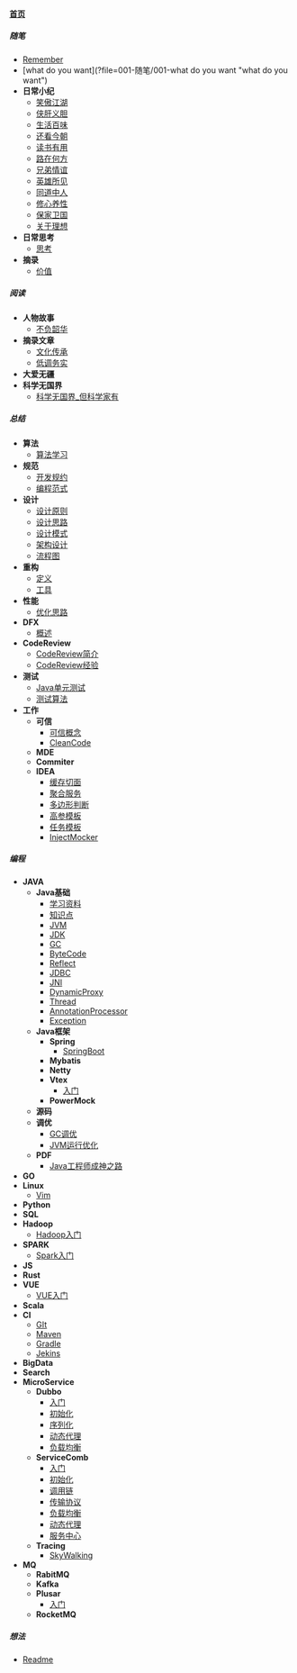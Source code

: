 
#### [首页](?file=home-首页)

##### 随笔
- [Remember](?file=001-随笔/000-Remember "Remember")
- [what do you want](?file=001-随笔/001-what do you want "what do you want")
- **日常小纪**
    - [笑傲江湖](?file=001-随笔/002-日常小纪/001-笑傲江湖 "笑傲江湖")
    - [侠肝义胆](?file=001-随笔/002-日常小纪/002-侠肝义胆 "侠肝义胆")
    - [生活百味](?file=001-随笔/002-日常小纪/003-生活百味 "生活百味")
    - [还看今朝](?file=001-随笔/002-日常小纪/004-还看今朝 "还看今朝")
    - [读书有用](?file=001-随笔/002-日常小纪/005-读书有用 "读书有用")
    - [路在何方](?file=001-随笔/002-日常小纪/006-路在何方 "路在何方")
    - [兄弟情谊](?file=001-随笔/002-日常小纪/007-兄弟情谊 "兄弟情谊")
    - [英雄所见](?file=001-随笔/002-日常小纪/008-英雄所见 "英雄所见")
    - [同道中人](?file=001-随笔/002-日常小纪/009-同道中人 "同道中人")
    - [修心养性](?file=001-随笔/002-日常小纪/010-修心养性 "修心养性")
    - [保家卫国](?file=001-随笔/002-日常小纪/011-保家卫国 "保家卫国")
    - [关于理想](?file=001-随笔/002-日常小纪/012-关于理想 "关于理想")
- **日常思考**
    - [思考](?file=001-随笔/003-日常思考/001-思考 "思考")
- **摘录**
    - [价值](?file=001-随笔/004-摘录/001-价值 "价值")

##### 阅读
- **人物故事**
    - [不负韶华](?file=002-阅读/001-人物故事/001-不负韶华 "不负韶华")
- **摘录文章**
    - [文化传承](?file=002-阅读/002-摘录文章/001-文化传承 "文化传承")
    - [低调务实](?file=002-阅读/002-摘录文章/002-低调务实 "低调务实")
- **大爱无疆**
- **科学无国界**
    - [科学无国界_但科学家有](?file=002-阅读/004-科学无国界/001-科学无国界_但科学家有 "科学无国界_但科学家有")

##### 总结
- **算法**
    - [算法学习](?file=003-总结/001-算法/001-算法学习 "算法学习")
- **规范**
    - [开发规约](?file=003-总结/002-规范/001-开发规约 "开发规约")
    - [编程范式](?file=003-总结/002-规范/002-编程范式 "编程范式")
- **设计**
    - [设计原则](?file=003-总结/003-设计/001-设计原则 "设计原则")
    - [设计思路](?file=003-总结/003-设计/002-设计思路 "设计思路")
    - [设计模式](?file=003-总结/003-设计/003-设计模式 "设计模式")
    - [架构设计](?file=003-总结/003-设计/004-架构设计 "架构设计")
    - [流程图](?file=003-总结/003-设计/005-流程图 "流程图")
- **重构**
    - [定义](?file=003-总结/004-重构/001-定义 "定义")
    - [工具](?file=003-总结/004-重构/002-工具 "工具")
- **性能**
    - [优化思路](?file=003-总结/005-性能/001-优化思路 "优化思路")
- **DFX**
    - [概述](?file=003-总结/006-DFX/001-概述 "概述")
- **CodeReview**
    - [CodeReview简介](?file=003-总结/007-CodeReview/001-CodeReview简介 "CodeReview简介")
    - [CodeReview经验](?file=003-总结/007-CodeReview/002-CodeReview经验 "CodeReview经验")
- **测试**
    - [Java单元测试](?file=003-总结/008-测试/001-Java单元测试 "Java单元测试")
    - [测试算法](?file=003-总结/008-测试/002-测试算法 "测试算法")
- **工作**
    - **可信**
        - [可信概念](?file=003-总结/099-工作/001-可信/001-可信概念 "可信概念")
        - [CleanCode](?file=003-总结/099-工作/001-可信/002-CleanCode "CleanCode")
    - **MDE**
    - **Commiter**
    - **IDEA**
        - [缓存切面](?file=003-总结/099-工作/009-IDEA/001-缓存切面 "缓存切面")
        - [聚合服务](?file=003-总结/099-工作/009-IDEA/002-聚合服务 "聚合服务")
        - [多边形判断](?file=003-总结/099-工作/009-IDEA/003-多边形判断 "多边形判断")
        - [高参模板](?file=003-总结/099-工作/009-IDEA/004-高参模板 "高参模板")
        - [任务模板](?file=003-总结/099-工作/009-IDEA/005-任务模板 "任务模板")
        - [InjectMocker](?file=003-总结/099-工作/009-IDEA/006-InjectMocker "InjectMocker")

##### 编程
- **JAVA**
    - **Java基础**
        - [学习资料](?file=004-编程/001-JAVA/001-Java基础/001-学习资料 "学习资料")
        - [知识点](?file=004-编程/001-JAVA/001-Java基础/002-知识点 "知识点")
        - [JVM](?file=004-编程/001-JAVA/001-Java基础/003-JVM "JVM")
        - [JDK](?file=004-编程/001-JAVA/001-Java基础/004-JDK "JDK")
        - [GC](?file=004-编程/001-JAVA/001-Java基础/005-GC "GC")
        - [ByteCode](?file=004-编程/001-JAVA/001-Java基础/006-ByteCode "ByteCode")
        - [Reflect](?file=004-编程/001-JAVA/001-Java基础/007-Reflect "Reflect")
        - [JDBC](?file=004-编程/001-JAVA/001-Java基础/008-JDBC "JDBC")
        - [JNI](?file=004-编程/001-JAVA/001-Java基础/009-JNI "JNI")
        - [DynamicProxy](?file=004-编程/001-JAVA/001-Java基础/010-DynamicProxy "DynamicProxy")
        - [Thread](?file=004-编程/001-JAVA/001-Java基础/011-Thread "Thread")
        - [AnnotationProcessor](?file=004-编程/001-JAVA/001-Java基础/012-AnnotationProcessor "AnnotationProcessor")
        - [Exception](?file=004-编程/001-JAVA/001-Java基础/013-Exception "Exception")
    - **Java框架**
        - **Spring**
            - [SpringBoot](?file=004-编程/001-JAVA/002-Java框架/001-Spring/001-SpringBoot "SpringBoot")
        - **Mybatis**
        - **Netty**
        - **Vtex**
            - [入门](?file=004-编程/001-JAVA/002-Java框架/004-Vtex/001-入门 "入门")
        - **PowerMock**
    - **源码**
    - **调优**
        - [GC调优](?file=004-编程/001-JAVA/004-调优/001-GC调优 "GC调优")
        - [JVM运行优化](?file=004-编程/001-JAVA/004-调优/002-JVM运行优化 "JVM运行优化")
    - **PDF**
        - [Java工程师成神之路](?file=004-编程/001-JAVA/100-PDF/001-Java工程师成神之路 "Java工程师成神之路")
- **GO**
- **Linux**
    - [Vim](?file=004-编程/003-Linux/001-Vim "Vim")
- **Python**
- **SQL**
- **Hadoop**
    - [Hadoop入门](?file=004-编程/006-Hadoop/001-Hadoop入门 "Hadoop入门")
- **SPARK**
    - [Spark入门](?file=004-编程/007-SPARK/001-Spark入门 "Spark入门")
- **JS**
- **Rust**
- **VUE**
    - [VUE入门](?file=004-编程/010-VUE/001-VUE入门 "VUE入门")
- **Scala**
- **CI**
    - [GIt](?file=004-编程/019-CI/001-GIt "GIt")
    - [Maven](?file=004-编程/019-CI/002-Maven "Maven")
    - [Gradle](?file=004-编程/019-CI/003-Gradle "Gradle")
    - [Jekins](?file=004-编程/019-CI/004-Jekins "Jekins")
- **BigData**
- **Search**
- **MicroService**
    - **Dubbo**
        - [入门](?file=004-编程/200-MicroService/001-Dubbo/001-入门 "入门")
        - [初始化](?file=004-编程/200-MicroService/001-Dubbo/002-初始化 "初始化")
        - [序列化](?file=004-编程/200-MicroService/001-Dubbo/003-序列化 "序列化")
        - [动态代理](?file=004-编程/200-MicroService/001-Dubbo/004-动态代理 "动态代理")
        - [负载均衡](?file=004-编程/200-MicroService/001-Dubbo/005-负载均衡 "负载均衡")
    - **ServiceComb**
        - [入门](?file=004-编程/200-MicroService/002-ServiceComb/001-入门 "入门")
        - [初始化](?file=004-编程/200-MicroService/002-ServiceComb/002-初始化 "初始化")
        - [调用链](?file=004-编程/200-MicroService/002-ServiceComb/003-调用链 "调用链")
        - [传输协议](?file=004-编程/200-MicroService/002-ServiceComb/004-传输协议 "传输协议")
        - [负载均衡](?file=004-编程/200-MicroService/002-ServiceComb/005-负载均衡 "负载均衡")
        - [动态代理](?file=004-编程/200-MicroService/002-ServiceComb/006-动态代理 "动态代理")
        - [服务中心](?file=004-编程/200-MicroService/002-ServiceComb/007-服务中心 "服务中心")
    - **Tracing**
        - [SkyWalking](?file=004-编程/200-MicroService/003-Tracing/001-SkyWalking "SkyWalking")
- **MQ**
    - **RabitMQ**
    - **Kafka**
    - **Plusar**
        - [入门](?file=004-编程/201-MQ/003-Plusar/001-入门 "入门")
    - **RocketMQ**

##### 想法
- [Readme](?file=100-想法/000-Readme "Readme")
